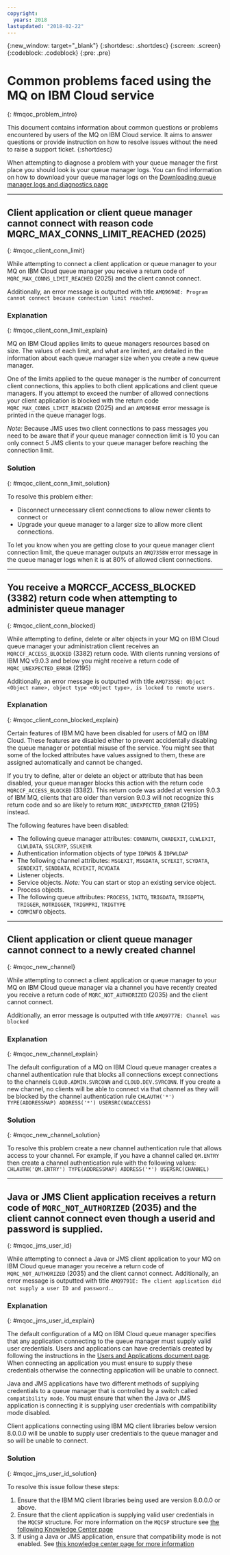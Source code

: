 ```yaml
---
copyright:
  years: 2018
lastupdated: "2018-02-22"
---
```


{:new_window: target="_blank"}
{:shortdesc: .shortdesc}
{:screen: .screen}
{:codeblock: .codeblock}
{:pre: .pre}

# Common problems faced using the MQ on IBM Cloud service
{: #mqoc_problem_intro}

This document contains information about common questions or problems encountered by users of the MQ on IBM Cloud service. It aims to answer questions or provide instruction on how to resolve issues without the need to raise a support ticket.
{:shortdesc}

When attempting to diagnose a problem with your queue manager the first place you should look is your queue manager logs. You can find information on how to download your queue manager logs on the [Downloading queue manager logs and diagnostics page](/docs/services/mqcloud/mqoc_download_logs.html)

---

## Client application or client queue manager cannot connect with reason code MQRC_MAX_CONNS_LIMIT_REACHED (2025)
{: #mqoc_client_conn_limit}

While attempting to connect a client application or queue manager to your MQ on IBM Cloud queue manager you receive a return code of `MQRC_MAX_CONNS_LIMIT_REACHED` (2025) and the client cannot connect.

Additionally, an error message is outputted with title `AMQ9694E: Program cannot connect because connection limit reached.`

### Explanation
{: #mqoc_client_conn_limit_explain}

MQ on IBM Cloud applies limits to queue managers resources based on size. The values of each limit, and what are limited, are detailed in the information about each queue manager size when you create a new queue manager.

One of the limits applied to the queue manager is the number of concurrent client connections, this applies to both client applications and client queue managers. If you attempt to exceed the number of allowed connections your client application is blocked with the return code `MQRC_MAX_CONNS_LIMIT_REACHED` (2025) and an `AMQ9694E` error message is printed in the queue manager logs.

*Note:* Because JMS uses two client connections to pass messages you need to be aware that if your queue manager connection limit is 10 you can only connect 5 JMS clients to your queue manager before reaching the connection limit.

### Solution
{: #mqoc_client_conn_limit_solution}

To resolve this problem either:

* Disconnect unnecessary client connections to allow newer clients to connect
or
* Upgrade your queue manager to a larger size to allow more client connections.

To let you know when you are getting close to your queue manager client connection limit, the queue manager outputs an `AMQ7358W` error message in the queue manager logs when it is at 80% of allowed client connections.

---

## You receive a MQRCCF_ACCESS_BLOCKED (3382) return code when attempting to administer queue manager
{: #mqoc_client_conn_blocked}

While attempting to define, delete or alter objects in your MQ on IBM Cloud queue manager your administration client receives an `MQRCCF_ACCESS_BLOCKED` (3382) return code. With clients running versions of IBM MQ v9.0.3 and below you might receive a return code of `MQRC_UNEXPECTED_ERROR` (2195)

Additionally, an error message is outputted with title `AMQ7355E: Object <Object name>, object type <Object type>, is locked to remote users.`

### Explanation
{: #mqoc_client_conn_blocked_explain}

Certain features of IBM MQ have been disabled for users of MQ on IBM Cloud. These features are disabled either to prevent accidentally disabling the queue manager or potential misuse of the service. You might see that some of the locked attributes have values assigned to them, these are assigned automatically and cannot be changed.

If you try to define, alter or delete an object or attribute that has been disabled, your queue manager blocks this action with the return code `MQRCCF_ACCESS_BLOCKED` (3382). This return code was added at version 9.0.3 of IBM MQ, clients that are older than version 9.0.3 will not recognize this return code and so are likely to return `MQRC_UNEXPECTED_ERROR` (2195) instead.

The following features have been disabled:

* The following queue manager attributes: `CONNAUTH`, `CHADEXIT`, `CLWLEXIT`, `CLWLDATA`, `SSLCRYP`, `SSLKEYR`
* Authentication information objects of type `IDPWOS` & `IDPWLDAP`
* The following channel attributes: `MSGEXIT`, `MSGDATA`, `SCYEXIT`, `SCYDATA`, `SENDEXIT`, `SENDDATA`, `RCVEXIT`, `RCVDATA`
* Listener objects.
* Service objects. *Note:* You can start or stop an existing service object.
* Process objects.
* The following queue attributes: `PROCESS`, `INITQ`, `TRIGDATA`, `TRIGDPTH`, `TRIGGER`, `NOTRIGGER`, `TRIGMPRI`, `TRIGTYPE`
* `COMMINFO` objects.

---

## Client application or client queue manager cannot connect to a newly created channel
{: #mqoc_new_channel}

While attempting to connect a client application or queue manager to your MQ on IBM Cloud queue manager via a channel you have recently created you receive a return code of `MQRC_NOT_AUTHORIZED` (2035) and the client cannot connect.

Additionally, an error message is outputted with title `AMQ9777E: Channel was blocked`

### Explanation
{: #mqoc_new_channel_explain}

The default configuration of a MQ on IBM Cloud queue manager creates a channel authentication rule that blocks all connections except connections to the channels `CLOUD.ADMIN.SVRCONN` and `CLOUD.DEV.SVRCONN`. If you create a new channel, no clients will be able to connect via that channel as they will be blocked by the channel authentication rule `CHLAUTH('*') TYPE(ADDRESSMAP) ADDRESS('*') USERSRC(NOACCESS)`

### Solution
{: #mqoc_new_channel_solution}

To resolve this problem create a new channel authentication rule that allows access to your channel. For example, if you have a channel called `QM.ENTRY` then create a channel authentication rule with the following values: `CHLAUTH('QM.ENTRY') TYPE(ADDRESSMAP) ADDRESS('*') USERSRC(CHANNEL)`

---

## Java or JMS Client application receives a return code of `MQRC_NOT_AUTHORIZED` (2035) and the client cannot connect even though a userid and password is supplied.
{: #mqoc_jms_user_id}

While attempting to connect a Java or JMS client application to your MQ on IBM Cloud queue manager you receive a return code of `MQRC_NOT_AUTHORIZED` (2035) and the client cannot connect. Additionally, an error message is outputted with title `AMQ9791E: The client application did not supply a user ID and password.`.

### Explanation
{: #mqoc_jms_user_id_explain}

The default configuration of a MQ on IBM Cloud queue manager specifies that any application connecting to the queue manager must supply valid user credentials. Users and applications can have credentials created by following the instructions in the [Users and Applications document page](mqoc_configure_users_and_apps.html). When connecting an application you must ensure to supply these credentials otherwise the connecting application will be unable to connect.

Java and JMS applications have two different methods of supplying credentials to a queue manager that is controlled by a switch called `compatibility mode`. You must ensure that when the Java or JMS application is connecting it is supplying user credentials with compatibility mode disabled.

Client applications connecting using IBM MQ client libraries below version 8.0.0.0 will be unable to supply user credentials to the queue manager and so will be unable to connect.

### Solution
{: #mqoc_jms_user_id_solution}

To resolve this issue follow these steps:

1. Ensure that the IBM MQ client libraries being used are version 8.0.0.0 or above.
2. Ensure that the client application is supplying valid user credentials in the `MQCSP` structure. For more information on the `MQCSP` structure see [the following Knowledge Center page](https://www.ibm.com/support/knowledgecenter/en/SSFKSJ_9.0.0/com.ibm.mq.ref.dev.doc/q095620_.htm)
3. If using a Java or JMS application, ensure that compatibility mode is not enabled. See [this knowledge center page for more information](https://www.ibm.com/support/knowledgecenter/en/SSFKSJ_8.0.0/com.ibm.mq.sec.doc/q118680_.htm)
